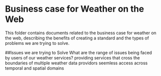 # Business case for Weather on the Web

This folder contains documents related to the business case for weather on the web, describing the benefits of creating a standard and the types of problems we are trying to solve. 

##Issues we are trying to Solve
What are the range of issues being faced by users of our weather services?
providing services that cross the boundaries of multiple weather data providors
seemless access across temporal and spatial domains
